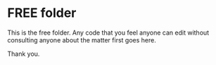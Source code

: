 # FREE folder
This is the free folder. Any code that you feel anyone can edit without consulting anyone about the matter first goes here.

Thank you.
